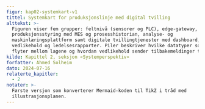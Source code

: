 ```yaml
---
figur: kap02-systemkart-v1
tittel: Systemkart for produksjonslinje med digital tvilling
alttekst: >-
  Figuren viser fem grupper: feltnivå (sensorer og PLC), edge-gateway,
  produksjonsstyring med MES og prosesshistorian, analyse- og
  maskinlæringsplattform samt digitale tvillingtjenester med dashboard,
  vedlikehold og ledelsesrapporter. Piler beskriver hvilke datatyper som
  flyter mellom lagene og hvordan vedlikehold sender tilbakemeldinger til MES.
kilde: Kapittel 2, seksjon «Systemperspektiv»
forfatter: Ahmed Solheim
dato: 2024-07-16
relaterte_kapitler:
  - 2
notater: >-
  Første versjon som konverterer Mermaid-koden til TikZ i tråd med
  illustrasjonsplanen.
---
```

